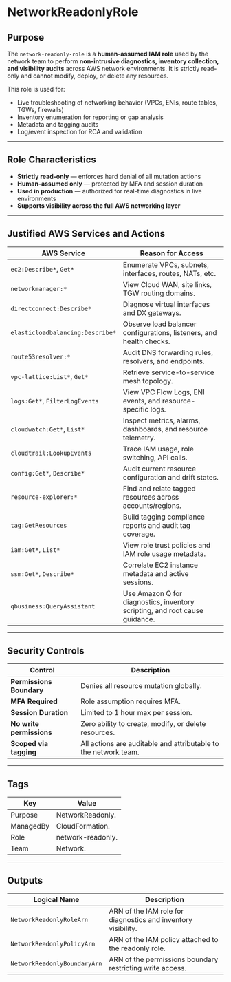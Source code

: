 # NetworkReadonlyRole

## Purpose

The `network-readonly-role` is a **human-assumed IAM role** used by the network team to perform **non-intrusive diagnostics, inventory collection, and visibility audits** across AWS network environments. It is strictly read-only and cannot modify, deploy, or delete any resources.

This role is used for:
- Live troubleshooting of networking behavior (VPCs, ENIs, route tables, TGWs, firewalls)
- Inventory enumeration for reporting or gap analysis
- Metadata and tagging audits
- Log/event inspection for RCA and validation

---

## Role Characteristics

- **Strictly read-only** — enforces hard denial of all mutation actions
- **Human-assumed only** — protected by MFA and session duration
- **Used in production** — authorized for real-time diagnostics in live environments
- **Supports visibility across the full AWS networking layer**

---

## Justified AWS Services and Actions

| AWS Service | Reason for Access |
| - | - |
| `ec2:Describe*`, `Get*` | Enumerate VPCs, subnets, interfaces, routes, NATs, etc. |
| `networkmanager:*` | View Cloud WAN, site links, TGW routing domains. |
| `directconnect:Describe*` | Diagnose virtual interfaces and DX gateways. |
| `elasticloadbalancing:Describe*` | Observe load balancer configurations, listeners, and health checks. |
| `route53resolver:*` | Audit DNS forwarding rules, resolvers, and endpoints. |
| `vpc-lattice:List*`, `Get*` | Retrieve service-to-service mesh topology. |
| `logs:Get*`, `FilterLogEvents` | View VPC Flow Logs, ENI events, and resource-specific logs. |
| `cloudwatch:Get*`, `List*` | Inspect metrics, alarms, dashboards, and resource telemetry. |
| `cloudtrail:LookupEvents` | Trace IAM usage, role switching, API calls. |
| `config:Get*`, `Describe*` | Audit current resource configuration and drift states. |
| `resource-explorer:*` | Find and relate tagged resources across accounts/regions. |
| `tag:GetResources` | Build tagging compliance reports and audit tag coverage. |
| `iam:Get*`, `List*` | View role trust policies and IAM role usage metadata. |
| `ssm:Get*`, `Describe*` | Correlate EC2 instance metadata and active sessions. |
| `qbusiness:QueryAssistant` | Use Amazon Q for diagnostics, inventory scripting, and root cause guidance. |

---

## Security Controls

| Control | Description |
| - | - |
| **Permissions Boundary** | Denies all resource mutation globally. |
| **MFA Required** | Role assumption requires MFA. |
| **Session Duration** | Limited to 1 hour max per session. |
| **No write permissions** | Zero ability to create, modify, or delete resources. |
| **Scoped via tagging** | All actions are auditable and attributable to the network team. |

---

## Tags

| Key | Value |
| - | - |
| Purpose | NetworkReadonly. |
| ManagedBy | CloudFormation. |
| Role | network-readonly. |
| Team | Network. |

---

## Outputs

| Logical Name | Description |
| - | - |
| `NetworkReadonlyRoleArn` | ARN of the IAM role for diagnostics and inventory visibility. |
| `NetworkReadonlyPolicyArn` | ARN of the IAM policy attached to the readonly role. |
| `NetworkReadonlyBoundaryArn` | ARN of the permissions boundary restricting write access. |
